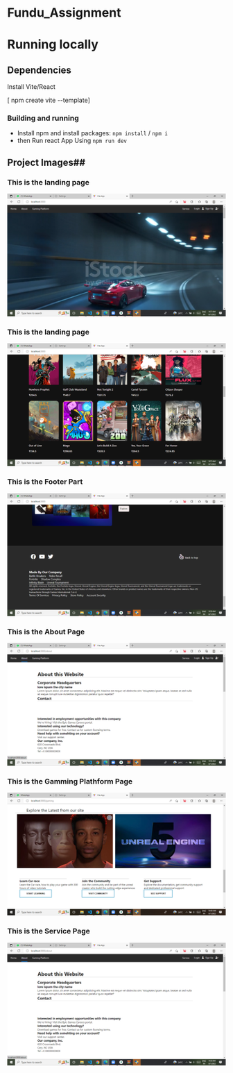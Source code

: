 # Fundu_Assignment
<h1>Running locally</h1?
<hr></hr>
<h2>Dependencies</h2>
<p>Install Vite/React </P>
[ npm create vite --template]

### Building and running
- Install npm and install packages: `npm install` / `npm i`
- then Run react App Using `npm run dev`

## Project Images##
<h3>This is the landing page </h3>
<img src="https://github.com/Ashwininagargoje703/Imges/blob/main/Home.img.png"/>
<h3>This is the landing page </h3>
<img src="https://github.com/Ashwininagargoje703/Imges/blob/main/home2.img.png"/>
<h3>This is the Footer Part </h3>
<img src="https://github.com/Ashwininagargoje703/Imges/blob/main/Footer.img.png"/>
<h3>This is the About Page</h3>
<img src="https://github.com/Ashwininagargoje703/Imges/blob/main/About.img.png"/>
<h3>This is the Gamming Plathform Page</h3>
<img src="https://github.com/Ashwininagargoje703/Imges/blob/main/GamingPlatform.img.png"/>
<h3>This is the Service Page</h3>
<img src="https://github.com/Ashwininagargoje703/Imges/blob/main/About.img.png"/>
